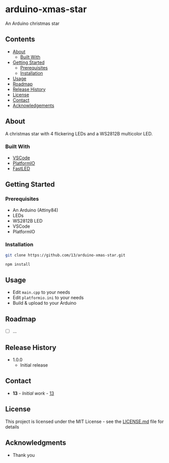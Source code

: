 # arduino-xmas-star

An Arduino christmas star

## Contents

 * [About](#about)
   * [Built With](#built-with)
 * [Getting Started](#getting-started)
   * [Prerequisites](#prerequisites)
   * [Installation](#installation)
 * [Usage](#usage)
 * [Roadmap](#roadmap)
 * [Release History](#release-history)
 * [License](#license)
 * [Contact](#contact)
 * [Acknowledgements](#acknowledgements)

## About

A christmas star with 4 flickering LEDs and a WS2812B multicolor LED.

### Built With

* [VSCode](https://github.com/microsoft/vscode)
* [PlatformIO](https://platformio.org/)
* [FastLED](https://github.com/FastLED/FastLED)

## Getting Started

### Prerequisites

* An Arduino (Attiny84)
* LEDs
* WS2812B LED
* VSCode
* PlatformIO

### Installation

```sh
git clone https://github.com/13/arduino-xmas-star.git

npm install
```

## Usage

* Edit `main.cpp` to your needs
* Edit `platformio.ini` to your needs
* Build & upload to your Arduino

## Roadmap

- [ ] ...

## Release History

* 1.0.0
    * Initial release

## Contact

* **13** - *Initial work* - [13](https://github.com/13)

## License

This project is licensed under the MIT License - see the [LICENSE.md](LICENSE.md) file for details

## Acknowledgments

* Thank you
